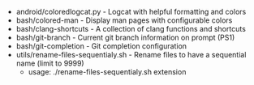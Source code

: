- android/coloredlogcat.py - Logcat with helpful formatting and colors
- bash/colored-man - Display man pages with configurable colors
- bash/clang-shortcuts - A collection of clang functions and shortcuts
- bash/git-branch - Current git branch information on prompt (PS1)
- bash/git-completion - Git completion configuration
- utils/rename-files-sequentialy.sh - Rename files to have a sequential name (limit to 9999)
  - usage: ./rename-files-sequentialy.sh extension